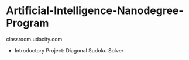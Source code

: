 # Artificial-Intelligence-Nanodegree-Program
classroom.udacity.com

- Introductory Project: Diagonal Sudoku Solver
